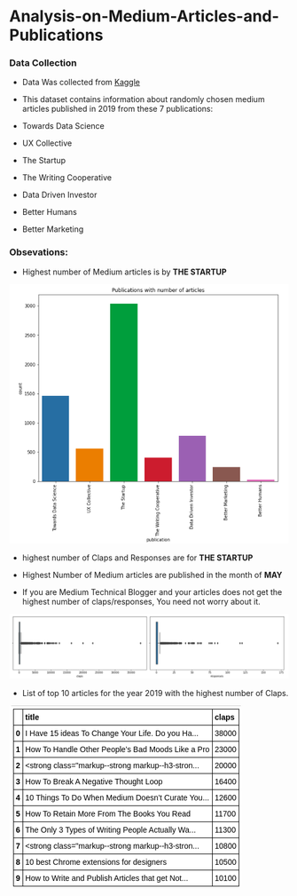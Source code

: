 # Analysis-on-Medium-Articles-and-Publications

### Data Collection
- Data Was collected from [Kaggle](https://www.kaggle.com/dorianlazar/medium-articles-dataset)
- This dataset contains information about randomly chosen medium articles published in 2019 from these 7 publications:

- Towards Data Science
- UX Collective
- The Startup
- The Writing Cooperative
- Data Driven Investor
- Better Humans
- Better Marketing

### Obsevations:
- Highest number of Medium articles is by **THE STARTUP**

![](/Images/pan2.png)

- highest number of Claps and Responses are for **THE STARTUP**

- Highest Number of Medium articles are published in the month of **MAY**

- If you are Medium Technical Blogger and your articles does not get the highest number of claps/responses, You need not worry about it.

![](/Images/pan3.png)

- List of top 10 articles for the year 2019 with the highest number of Claps.

![](/Images/pan4.png)

